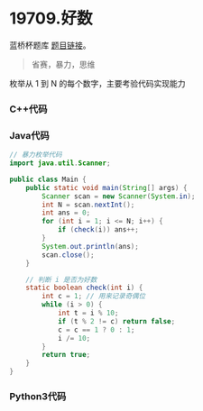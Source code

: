 # 19709.好数

蓝桥杯题库 [题目链接](https://www.lanqiao.cn/problems/19709/learning/)。

> 省赛，暴力，思维

枚举从 1 到 N 的每个数字，主要考验代码实现能力

### C++代码

### Java代码

```Java
// 暴力枚举代码
import java.util.Scanner;

public class Main {
    public static void main(String[] args) {
        Scanner scan = new Scanner(System.in);
        int N = scan.nextInt();
        int ans = 0;
        for (int i = 1; i <= N; i++) {
            if (check(i)) ans++;
        }
        System.out.println(ans);
        scan.close();
    }

    // 判断 i 是否为好数
    static boolean check(int i) {
        int c = 1; // 用来记录奇偶位
        while (i > 0) {
            int t = i % 10;
            if (t % 2 != c) return false;
            c = c == 1 ? 0 : 1;
            i /= 10;
        }
        return true;
    }
}
```

### Python3代码